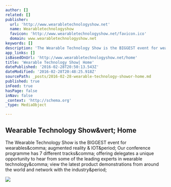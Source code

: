 ```yaml
---
author: []
related: []
publisher:
  url: 'http://www.wearabletechnologyshow.net'
  name: Wearabletechnologyshow
  favicon: 'http://www.wearabletechnologyshow.net/favicon.ico'
  domain: www.wearabletechnologyshow.net
keywords: []
description: 'The Wearable Technology Show is the BIGGEST event for wearables, augmented reality & IOT. Our conference programme has 7 different tracks, offering delegates a unique opportunity to hear from some of the leading experts in wearable technology, view the latest product demonstrations from around the world and network with the industry.'
app_links: []
isBasedOnUrl: 'http://www.wearabletechnologyshow.net/home'
title: 'Wearable Technology Show| Home'
datePublished: '2016-02-28T20:50:13.543Z'
dateModified: '2016-02-28T20:48:25.918Z'
sourcePath: _posts/2016-02-28-wearable-technology-showor-home.md
published: true
inFeed: true
hasPage: false
inNav: false
_context: 'http://schema.org'
_type: MediaObject

---
```

<article style=""><h1>Wearable Technology Show&amp;vert; Home</h1><p>The Wearable Technology Show is the BIGGEST event for wearables&amp;comma; augmented reality &amp; IOT&amp;period; Our conference programme has 7 different tracks&amp;comma; offering delegates a unique opportunity to hear from some of the leading experts in wearable technology&amp;comma; view the latest product demonstrations from around the world and network with the industry&amp;period;</p><img src="http://www.wearabletechnologyshow.net/uploads/wts_road_block.jpg" /></article>